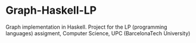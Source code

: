 # Graph-Haskell-LP

Graph implementation in Haskell. Project for the LP (programming languages) assigment, Computer Science, UPC (BarcelonaTech University)
